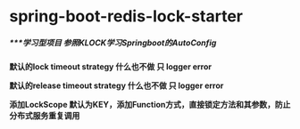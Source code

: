 # spring-boot-redis-lock-starter

##### ***学习型项目 参照KLOCK学习Springboot的AutoConfig

**默认的lock timeout strategy 什么也不做 只 logger error**

**默认的release timeout strategy 什么也不做 只 logger error**

**添加LockScope 默认为KEY，添加Function方式，直接锁定方法和其参数，防止分布式服务重复调用**


